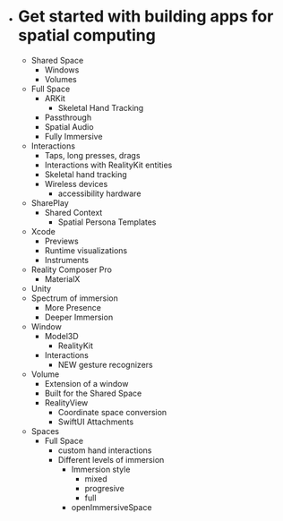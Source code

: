 - # Get started with building apps for spatial computing
	- Shared Space
		- Windows
		- Volumes
	- Full Space
		- ARKit
			- Skeletal Hand Tracking
		- Passthrough
		- Spatial Audio
		- Fully Immersive
	- Interactions
		- Taps, long presses, drags
		- Interactions with RealityKit entities
		- Skeletal hand tracking
		- Wireless devices
			- accessibility hardware
	- SharePlay
		- Shared Context
			- Spatial Persona Templates
	- Xcode
		- Previews
		- Runtime visualizations
		- Instruments
	- Reality Composer Pro
		- MaterialX
	- Unity
	- Spectrum of immersion
		- More Presence
		- Deeper Immersion
	- Window
		- Model3D
			- RealityKit
		- Interactions
			- NEW gesture recognizers
	- Volume
		- Extension of a window
		- Built for the Shared Space
		- RealityView
			- Coordinate space conversion
			- SwiftUI Attachments
	- Spaces
		- Full Space
			- custom hand interactions
			- Different levels of immersion
				- Immersion style
					- mixed
					- progresive
					- full
				- openImmersiveSpace